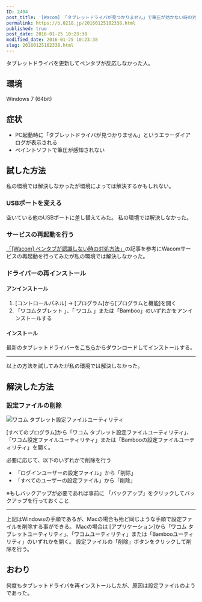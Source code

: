 ```yaml
---
ID: 2404
post_title: '[Wacom] 「タブレットドライバが見つかりません」で筆圧が効かない時の対処方法'
permalink: https://b.0218.jp/20160125102338.html
published: true
post_date: 2016-01-25 10:23:38
modified_date: 2016-01-25 10:23:38
slug: 20160125102338.html
---
```

タブレットドライバを更新してペンタブが反応しなかった人。
<!--more-->

<h2>環境</h2>

Windows 7 (64bit)

<h2>症状</h2>

<ul>
    <li>PC起動時に「タブレットドライバが見つかりません」というエラーダイアログが表示される</li>
    <li>ペイントソフトで筆圧が感知されない</li>
</ul>

<h2>試した方法</h2>

私の環境では解決しなかったが環境によっては解決するかもしれない。

<h3>USBポートを変える</h3>

空いている他のUSBポートに差し替えてみた。
私の環境では解決しなかった。

<h3>サービスの再起動を行う</h3>

<a href="https://b.0218.jp/20120917193032.html">「[Wacom] ペンタブが認識しない時の対処方法」</a>の記事を参考にWacomサービスの再起動を行ってみたが私の環境では解決しなかった。

<h3>ドライバーの再インストール</h3>

<h4>アンインストール</h4>

<ol>
    <li>[コントロールパネル] -&gt; [プログラム]から[プログラムと機能]を開く</li>
    <li>「ワコムタブレット 」、「 ワコム 」または「Bamboo」のいずれかをアンインストールする</li>
</ol>

<h4>インストール</h4>

最新のタブレットドライバーを<a href="http://tablet.wacom.co.jp/download/down1.html">こちら</a>からダウンロードしてインストールする。

<hr />

以上の方法を試してみたが私の環境では解決しなかった。

<h2>解決した方法</h2>

<h3>設定ファイルの削除</h3>

<img alt="ワコム タブレット設定ファイルユーティリティ" src="https://b.0218.jp/images/wacom_tablet_utility.png">

[すべてのプログラム]から「ワコム タブレット設定ファイルユーティリティ」、「ワコム設定ファイルユーティリティ」または「Bambooの設定ファイルユーティリティ」を開く。

必要に応じて、以下のいずれかで削除を行う

<ul>
    <li>「ログインユーザーの設定ファイル」から「削除」</li>
    <li>「すべてのユーザーの設定ファイル」から「削除」</li>
</ul>

※もしバックアップが必要であれば事前に 「バックアップ」をクリックしてバックアップを行っておくこと

<hr />

上記はWindowsの手順であるが、Macの場合も殆ど同じような手順で設定ファイルを削除する事ができる。
Macの場合は [アプリケーション]から「ワコム タブレットユーティリティ」、「ワコムユーティリティ」または「Bambooユーティリティ」のいずれかを開く。
設定ファイルの「削除」ボタンをクリックして削除を行う。

<h2>おわり</h2>

何度もタブレットドライバを再インストールしたが、原因は設定ファイルのようであった。